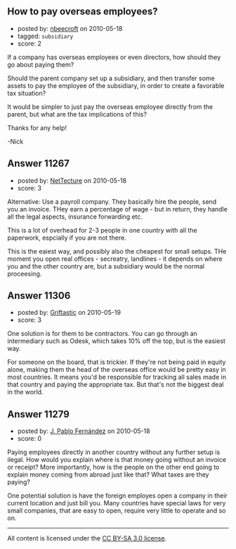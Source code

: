 ## How to pay overseas employees?

- posted by: [nbeecroft](https://stackexchange.com/users/-1/1453-nbeecroft) on 2010-05-18
- tagged: `subsidiary`
- score: 2

If a company has overseas employees or even directors, how should they go about paying them? 

Should the parent company set up a subsidiary, and then transfer some assets to pay the employee of the subsidiary, in order to create a favorable tax situation? 

It would be simpler to just pay the overseas employee directly from the parent, but what are the tax implications of this? 

Thanks for any help! 

-Nick 


## Answer 11267

- posted by: [NetTecture](https://stackexchange.com/users/-1/3350-nettecture) on 2010-05-18
- score: 3

Alternative: Use a payroll company. They basically hire the people, send you an invoice. THey earn a percentage of wage - but in return, they handle all the legal aspects, insurance forwarding etc.

This is a lot of overhead for 2-3 people in one country with all the paperwork, espcially if you are not there.

This is the eaiest way, and possibly also the cheapest for small setups. THe moment you open real offices - secreatry, landlines - it depends on where you and the other country are, but a subsidiary would be the normal proceesing.


## Answer 11306

- posted by: [Griftastic](https://stackexchange.com/users/-1/3446-griftastic) on 2010-05-19
- score: 3

One solution is for them to be contractors.  You can go through an intermediary such as Odesk, which takes 10% off the top, but is the easiest way.

For someone on the board, that is trickier.  If they're not being paid in equity alone, making them the head of the overseas office would be pretty easy in most countries.  It means you'd be responsible for tracking all sales made in that country and paying the appropriate tax.  But that's not the biggest deal in the world.


## Answer 11279

- posted by: [J. Pablo Fernández](https://stackexchange.com/users/-1/751-j-pablo-fern-ndez) on 2010-05-18
- score: 0

Paying employees directly in another country without any further setup is ilegal. How would you explain where is that money going without an invoice or receipt? More importantly, how is the people on the other end going to explain money coming from abroad just like that? What taxes are they paying?

One potential solution is have the foreign employes open a company in their current location and just bill you. Many countries have special laws for very small companies, that are easy to open, require very little to operate and so on.



---

All content is licensed under the [CC BY-SA 3.0 license](https://creativecommons.org/licenses/by-sa/3.0/).
